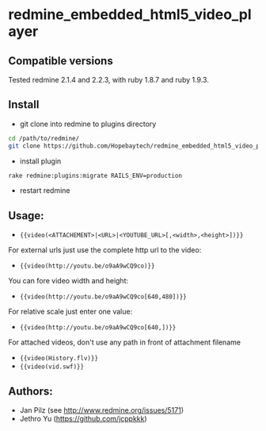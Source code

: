 # redmine_embedded_html5_video_player


## Compatible versions

Tested redmine 2.1.4 and 2.2.3, with ruby 1.8.7 and ruby 1.9.3.

## Install

- git clone into redmine to plugins directory

```bash
cd /path/to/redmine/
git clone https://github.com/Hopebaytech/redmine_embedded_html5_video_player.git plugins/redmine_embedded_html5_video_player
```

- install plugin

```bash
rake redmine:plugins:migrate RAILS_ENV=production
```

- restart redmine

## Usage:

* `{{video(<ATTACHEMENT>|<URL>|<YOUTUBE_URL>[,<width>,<height>])}}`

For external urls just use the complete http url to the video:
* `{{video(http://youtu.be/o9aA9wCQ9co)}}`
 
You can fore video width and height:
* `{{video(http://youtu.be/o9aA9wCQ9co[640,480])}}`

For relative scale just enter one value:
* `{{video(http://youtu.be/o9aA9wCQ9co[640,])}}`


For attached videos, don't use any path in front of attachment filename
* `{{video(History.flv)}}`
* `{{video(vid.swf)}}`


## Authors: 

* Jan Pilz  (see http://www.redmine.org/issues/5171)
* Jethro Yu (https://github.com/jcppkkk)
